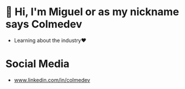 # 👋 Hi, I'm Miguel or as my nickname says Colmedev

- Learning about the industry❤

# Social Media

- www.linkedin.com/in/colmedev

<!---
colmedev/colmedev is a ✨ special ✨ repository because its `README.md` (this file) appears on your GitHub profile.
You can click the Preview link to take a look at your changes.
--->
